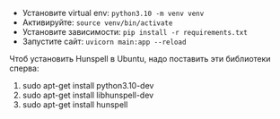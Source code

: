 - Установите virtual env: `python3.10 -m venv venv`
- Активируйте: `source venv/bin/activate`
- Установите зависимости: `pip install -r requirements.txt`
- Запустите сайт: `uvicorn main:app --reload`

Чтоб установить Hunspell в Ubuntu, надо поставить эти библиотеки сперва:
1. sudo apt-get install python3.10-dev
2. sudo apt-get install libhunspell-dev
3. sudo apt-get install hunspell
